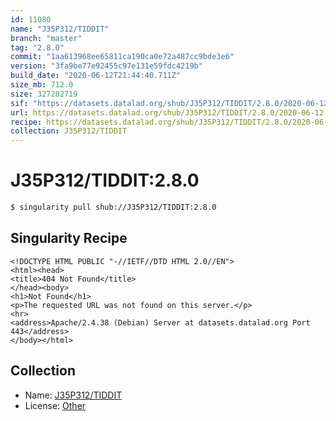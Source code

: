 ```yaml
---
id: 11080
name: "J35P312/TIDDIT"
branch: "master"
tag: "2.8.0"
commit: "1aa613968ee65811ca190ca0e72a487cc9bde3e6"
version: "3fa9be77e92455c97e131e59fdc4219b"
build_date: "2020-06-12T21:44:40.711Z"
size_mb: 712.0
size: 327282719
sif: "https://datasets.datalad.org/shub/J35P312/TIDDIT/2.8.0/2020-06-12-1aa61396-3fa9be77/3fa9be77e92455c97e131e59fdc4219b.sif"
url: https://datasets.datalad.org/shub/J35P312/TIDDIT/2.8.0/2020-06-12-1aa61396-3fa9be77/
recipe: https://datasets.datalad.org/shub/J35P312/TIDDIT/2.8.0/2020-06-12-1aa61396-3fa9be77/Singularity
collection: J35P312/TIDDIT
---
```


# J35P312/TIDDIT:2.8.0

```bash
$ singularity pull shub://J35P312/TIDDIT:2.8.0
```

## Singularity Recipe

```singularity
<!DOCTYPE HTML PUBLIC "-//IETF//DTD HTML 2.0//EN">
<html><head>
<title>404 Not Found</title>
</head><body>
<h1>Not Found</h1>
<p>The requested URL was not found on this server.</p>
<hr>
<address>Apache/2.4.38 (Debian) Server at datasets.datalad.org Port 443</address>
</body></html>
```

## Collection

 - Name: [J35P312/TIDDIT](https://github.com/J35P312/TIDDIT)
 - License: [Other](None)

